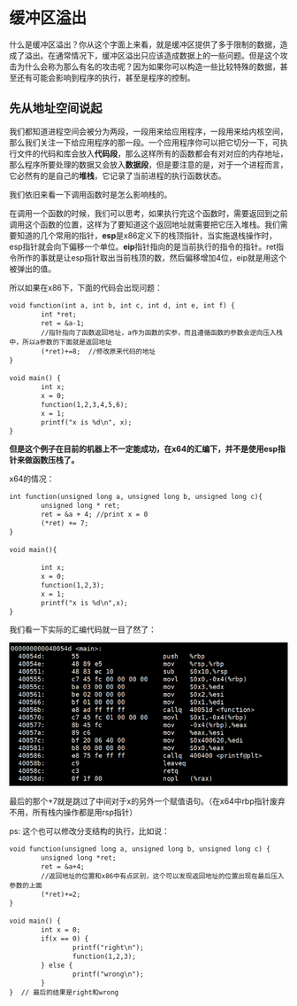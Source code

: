 # 缓冲区溢出

什么是缓冲区溢出？你从这个字面上来看，就是缓冲区提供了多于限制的数据，造成了溢出。在通常情况下，缓冲区溢出只应该造成数据上的一些问题。但是这个攻击为什么会称为那么有名的攻击呢？因为如果你可以构造一些比较特殊的数据，甚至还有可能会影响到程序的执行，甚至是程序的控制。

## 先从地址空间说起

我们都知道进程空间会被分为两段，一段用来给应用程序，一段用来给内核空间，那么我们关注一下给应用程序的那一段。一个应用程序你可以把它切分一下，可执行文件的代码和库会放入**代码段**，那么这样所有的函数都会有对对应的内存地址，那么程序所要处理的数据又会放入**数据段**，但是要注意的是，对于一个进程而言，它必然有的是自己的**堆栈**，它记录了当前进程的执行函数状态。

我们依旧来看一下调用函数时是怎么影响栈的。

在调用一个函数的时候，我们可以思考，如果执行完这个函数时，需要返回到之前调用这个函数的位置，这样为了要知道这个返回地址就需要把它压入堆栈。我们需要知道的几个常用的指针，**esp**是x86定义下的栈顶指针，当实施退栈操作时，esp指针就会向下偏移一个单位。**eip**指针指向的是当前执行的指令的指针。ret指令所作的事就是让esp指针取出当前栈顶的数，然后偏移增加4位，eip就是用这个被弹出的值。

所以如果在x86下，下面的代码会出现问题：

```
void function(int a, int b, int c, int d, int e, int f) {
        int *ret;
        ret = &a-1; 
        //指针指向了函数返回地址，a作为函数的实参，而且遵循函数的参数会逆向压入栈中，所以a参数的下面就是返回地址
        (*ret)+=8;  //修改原来代码的地址
}

void main() {
        int x;
        x = 0;
        function(1,2,3,4,5,6);
        x = 1;
        printf("x is %d\n", x);
}

```

**但是这个例子在目前的机器上不一定能成功，在x64的汇编下，并不是使用esp指针来做函数压栈了。**

x64的情况：

```
int function(unsigned long a, unsigned long b, unsigned long c){
        unsigned long * ret;
        ret = &a + 4; //print x = 0
        (*ret) += 7;
}

void main(){

        int x;
        x = 0;
        function(1,2,3);
        x = 1;
        printf("x is %d\n",x);
}
```

我们看一下实际的汇编代码就一目了然了：

![buffer](..\img\buffer.png)

最后的那个+7就是跳过了中间对于x的另外一个赋值语句。（在x64中rbp指针废弃不用，所有栈内操作都是用rsp指针）

ps: 这个也可以修改分支结构的执行，比如说：

```
void function(unsigned long a, unsigned long b, unsigned long c) {
        unsigned long *ret;
        ret = &a+4;  
        //返回地址的位置和x86中有点区别，这个可以发现返回地址的位置出现在最后压入参数的上面
        (*ret)+=2;
}

void main() {
        int x = 0;
        if(x == 0) {
                printf("right\n");
                function(1,2,3);
        } else {
                printf("wrong\n");
        }
}  // 最后的结果是right和wrong
```

